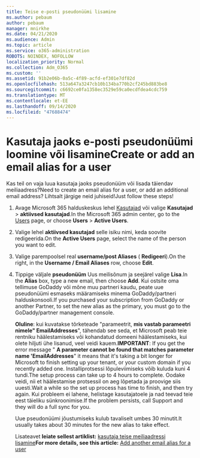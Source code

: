 ```yaml
---
title: Teise e-posti pseudonüümi lisamine
ms.author: pebaum
author: pebaum
manager: mnirkhe
ms.date: 04/21/2020
ms.audience: Admin
ms.topic: article
ms.service: o365-administration
ROBOTS: NOINDEX, NOFOLLOW
localization_priority: Normal
ms.collection: Adm_O365
ms.custom: ''
ms.assetid: 91b2e06b-0a5c-4f89-acfd-ef301e7df82d
ms.openlocfilehash: 513a647a3247cb10b134ba770b2cf245bd883be8
ms.sourcegitcommit: c6692ce0fa1358ec3529e59ca0ecdfdea4cdc759
ms.translationtype: MT
ms.contentlocale: et-EE
ms.lasthandoff: 09/14/2020
ms.locfileid: "47688474"
---
```

# <a name="create-or-add-an-email-alias-for-a-user"></a><span data-ttu-id="225a4-102">Kasutaja jaoks e-posti pseudonüümi loomine või lisamine</span><span class="sxs-lookup"><span data-stu-id="225a4-102">Create or add an email alias for a user</span></span>

<span data-ttu-id="225a4-103">Kas teil on vaja luua kasutaja jaoks pseudonüüm või lisada täiendav meiliaadress?</span><span class="sxs-lookup"><span data-stu-id="225a4-103">Need to create an email alias for a user, or add an additional email address?</span></span> <span data-ttu-id="225a4-104">Lihtsalt järgige neid juhiseid!</span><span class="sxs-lookup"><span data-stu-id="225a4-104">Just follow these steps!</span></span>
  
1. <span data-ttu-id="225a4-105">Avage Microsoft 365 halduskeskus lehel [Kasutajad](https://go.microsoft.com/fwlink/p/?linkid=834822) või valige **Kasutajad** \> **aktiivsed kasutajad**.</span><span class="sxs-lookup"><span data-stu-id="225a4-105">In the Microsoft 365 admin center, go to the [Users](https://go.microsoft.com/fwlink/p/?linkid=834822) page, or choose **Users** \> **Active Users**.</span></span>
    
2. <span data-ttu-id="225a4-106">Valige lehel **aktiivsed kasutajad** selle isiku nimi, keda soovite redigeerida.</span><span class="sxs-lookup"><span data-stu-id="225a4-106">On the **Active Users** page, select the name of the person you want to edit.</span></span> 
    
3. <span data-ttu-id="225a4-107">Valige parempoolsel real **username/post Aliases** ( **Redigeeri**).</span><span class="sxs-lookup"><span data-stu-id="225a4-107">On the right, in the **Username / Email Aliases** row, choose **Edit**.</span></span>
    
4. <span data-ttu-id="225a4-108">Tippige väljale **pseudonüüm** Uus meilisõnum ja seejärel valige **Lisa**.</span><span class="sxs-lookup"><span data-stu-id="225a4-108">In the **Alias** box, type a new email, then choose **Add**.</span></span> <span data-ttu-id="225a4-109">Kui ostsite oma tellimuse GoDaddy või mõne muu partneri kaudu, peate uue pseudonüümi esmaseks määramiseks minema GoDaddy/partneri halduskonsooli.</span><span class="sxs-lookup"><span data-stu-id="225a4-109">If you purchased your subscription from GoDaddy or another Partner, to set the new alias as the primary, you must go to the GoDaddy/partner management console.</span></span> 
    
    <span data-ttu-id="225a4-110">**Oluline**: kui kuvatakse tõrketeade "parameetrit, **mis vastab parameetri nimele" EmailAddresses**", tähendab see seda, et Microsoft peab teie rentniku häälestamiseks või kohandatud domeeni häälestamiseks, kui olete hiljuti ühe lisanud, veel veidi kauem.</span><span class="sxs-lookup"><span data-stu-id="225a4-110">**IMPORTANT**: If you get the error message " **A parameter cannot be found that matches parameter name 'EmailAddresses**" it means that it's taking a bit longer for Microsoft to finish setting up your tenant, or your custom domain if you recently added one.</span></span> <span data-ttu-id="225a4-111">Installiprotsessi lõpuleviimiseks võib kuluda kuni 4 tundi.</span><span class="sxs-lookup"><span data-stu-id="225a4-111">The setup process can take up to 4 hours to complete.</span></span> <span data-ttu-id="225a4-112">Oodake veidi, nii et häälestamise protsessil on aeg lõpetada ja proovige siis uuesti.</span><span class="sxs-lookup"><span data-stu-id="225a4-112">Wait a while so the set up process has time to finish, and then try again.</span></span> <span data-ttu-id="225a4-113">Kui probleem ei lahene, helistage kasutajatoele ja nad teevad teie eest täieliku sünkroonimise.</span><span class="sxs-lookup"><span data-stu-id="225a4-113">If the problem persists, call Support and they will do a full sync for you.</span></span>
    
    <span data-ttu-id="225a4-114">Uue pseudonüümi jõustumiseks kulub tavaliselt umbes 30 minutit.</span><span class="sxs-lookup"><span data-stu-id="225a4-114">It usually takes about 30 minutes for the new alias to take effect.</span></span>
    
    <span data-ttu-id="225a4-115">Lisateavet **leiate sellest artiklist:** [kasutaja teise meiliaadressi lisamine](https://docs.microsoft.com/microsoft-365/admin/email/add-another-email-alias-for-a-user)</span><span class="sxs-lookup"><span data-stu-id="225a4-115">**For more details, see this article:** [Add another email alias for a user](https://docs.microsoft.com/microsoft-365/admin/email/add-another-email-alias-for-a-user)</span></span>
    

